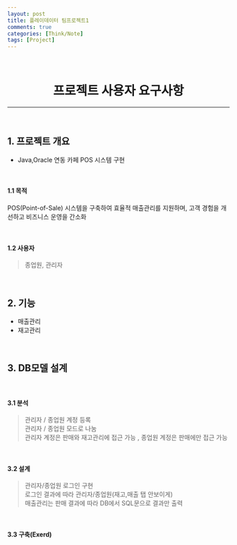 ```yaml
---
layout: post
title: 플레이데이터 팀프로젝트1
comments: true
categories: [Think/Note]
tags: [Project]
---
```

<br>

# <center> 프로젝트 사용자 요구사항 </center>
---

<br>

## 1. 프로젝트 개요

* Java,Oracle 연동 카페 POS 시스템 구현

<br>

#### 1.1 목적
<p> POS(Point-of-Sale) 시스템을 구축하여 효율적 매출관리를 지원하며, 고객 경험을 개선하고 비즈니스 운영을 간소화 </p>

<br>

#### 1.2 사용자
> 종업원, 관리자

<br>

## 2. 기능

* 매출관리
* 재고관리
<!-- * 인력관리 -->

<br>

## 3. DB모델 설계

<br>

#### 3.1 분석
> 관리자 / 종업원 계정 등록 <br>
> 관리자 / 종업원 모드로 나눔 <br>
> 관리자 계정은 판매와 재고관리에 접근 가능 , 종업원 계정은 판매에만 접근 가능


<br>

#### 3.2 설계
> 관리자/종업원 로그인 구현 <br>
> 로그인 결과에 따라 관리자/종업원(재고,매출 탭 안보이게) <br>
> 매출관리는 판매 결과에 따라 DB에서 SQL문으로 결과만 출력 <br>
>

<br>

#### 3.3 구축(Exerd)
>
